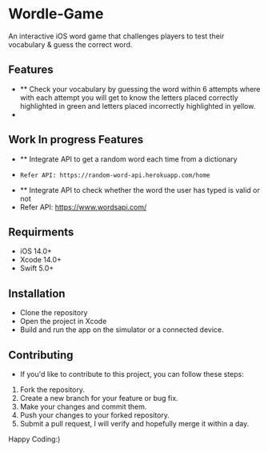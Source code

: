 # Wordle-Game
An interactive iOS word game that challenges players to test their vocabulary &amp; guess the correct word.

## Features
- ** Check your vocabulary by guessing the word within 6 attempts where with each attempt you will get to know the letters placed correctly highlighted in green and letters placed incorrectly highlighted in yellow.
- 
## Work In progress Features
- ** Integrate API to get a random word each time from a dictionary
-     Refer API: https://random-word-api.herokuapp.com/home
- ** Integrate API to check whether the word the user has typed is valid or not
-  Refer API: https://www.wordsapi.com/
 
## Requirments
- iOS 14.0+
- Xcode 14.0+
- Swift 5.0+

## Installation
- Clone the repository
- Open the project in Xcode
- Build and run the app on the simulator or a connected device.

## Contributing
- If you'd like to contribute to this project, you can follow these steps:
1. Fork the repository.
2. Create a new branch for your feature or bug fix.
3. Make your changes and commit them.
4. Push your changes to your forked repository.
5. Submit a pull request, I will verify and hopefully merge it within a day.

Happy Coding:)

   

